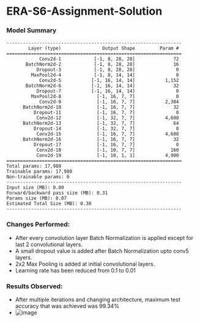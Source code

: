 # ERA-S6-Assignment-Solution

### Model Summary
```
----------------------------------------------------------------
        Layer (type)               Output Shape         Param #
================================================================
            Conv2d-1            [-1, 8, 28, 28]              72
       BatchNorm2d-2            [-1, 8, 28, 28]              16
           Dropout-3            [-1, 8, 28, 28]               0
         MaxPool2d-4            [-1, 8, 14, 14]               0
            Conv2d-5           [-1, 16, 14, 14]           1,152
       BatchNorm2d-6           [-1, 16, 14, 14]              32
           Dropout-7           [-1, 16, 14, 14]               0
         MaxPool2d-8             [-1, 16, 7, 7]               0
            Conv2d-9             [-1, 16, 7, 7]           2,304
      BatchNorm2d-10             [-1, 16, 7, 7]              32
          Dropout-11             [-1, 16, 7, 7]               0
           Conv2d-12             [-1, 32, 7, 7]           4,608
      BatchNorm2d-13             [-1, 32, 7, 7]              64
          Dropout-14             [-1, 32, 7, 7]               0
           Conv2d-15             [-1, 16, 7, 7]           4,608
      BatchNorm2d-16             [-1, 16, 7, 7]              32
          Dropout-17             [-1, 16, 7, 7]               0
           Conv2d-18             [-1, 10, 7, 7]             160
           Conv2d-19             [-1, 10, 1, 1]           4,900
================================================================
Total params: 17,980
Trainable params: 17,980
Non-trainable params: 0
----------------------------------------------------------------
Input size (MB): 0.00
Forward/backward pass size (MB): 0.31
Params size (MB): 0.07
Estimated Total Size (MB): 0.38
----------------------------------------------------------------
```
### Changes Performed:
 - After every convolution layer Batch Normalization is applied except for last 2 convolutional layers.
 - A small dropout value is added after Batch Normalization upto conv5 layers.
 - 2x2 Max Pooling is added at initial convolutional layers.
 - Learning rate has been reduced from 0.1 to 0.01

### Results Observed:
 - After multiple iterations and changing architecture, maximum test accuracy that was achieved was 99.34%
 - ![image](https://github.com/RaviNaik/ERA-S6-Assignment-Solution/assets/23289802/e97f982e-23d3-4f9b-960f-23265a4d737e)

